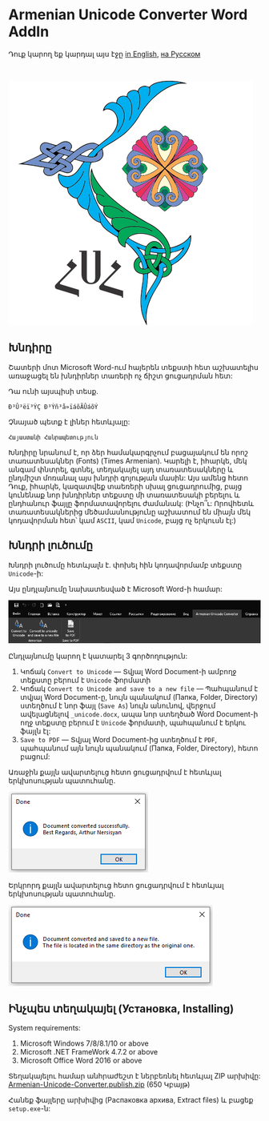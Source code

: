 # Armenian Unicode Converter Word AddIn

Դուք կարող եք կարդալ այս էջը [in English](./README.md), [на Русском](./README_RU.md)

</br>

![logo](./assets/logo.png)

## Խնդիրը

Շատերի մոտ Microsoft Word-ում հայերեն տեքստի հետ աշխատելիս առաջացել են խնդիրներ տառերի ոչ ճիշտ ցուցադրման հետ:

Դա ունի այսպիսի տեսք.
```
Ð³Û³ëï³ÝÇ Ð³Ýñ³å»ïáõÃÛáõÝ
```

Չնայած պետք է լիներ հետևյալը:
```
Հայաստանի Հանրապետություն
```

Խնդիրը նրանում է, որ ձեր համակարգրչում բացայակում են որոշ տառատեսակներ (Fonts) (Times Armenian). Կարելի է, իհարկե, մեկ անգամ փնտրել, գտնել, տեղակայել այդ տառատեսակները և ընդմիշտ մոռանալ այս խնդրի գոյության մասին: Այս ամենց հետո Դուք, իհարկե, կազատվեք տաեռերի սխալ ցուցադրումից, բայց կունենաք նոր խնդիրներ տեքստը մի տառատեսակի բերելու և ընդհանուր ֆայլը ֆորմատավորելու ժամանակ: (Ինչո՞ւ: Որովհետև տառատեսակներից մեծամասնությունը աշխատում են միայն մեկ կոդավորման հետ՝ կամ `ASCII`, կամ `Unicode`, բայց ոչ երկուսն էլ:)


## Խնդրի լուծումը

Խնդրի լուծումը հետևյալն է. փոխել հին կոդավորմամբ տեքստը `Unicode`-ի:

Այս ընդլայնումը նախատեսված է Microsoft Word-ի համար:

![main](./assets/main.png)

Ընդլայնումը կարող է կատարել 3 գործողություն:

1. Կոճակ `Convert to Unicode` —  Տվյալ Word Document-ի ամբողջ տեքստը բերում է `Unicode` ֆորմատի
2. Կոճակ `Convert to Unicode and save to a new file` —  Պահպանում է տվյալ Word Document-ը, նույն պանակում (Папка, Folder, Directory) ստեղծում է նոր ֆայլ (`Save As`) նույն անունով, վերջում ավելացնելով `_unicode.docx`,  ապա նոր ստեղծած Word Document-ի ողջ տեքստը բերում է `Unicode` ֆորմատի, պահպանում է երկու ֆայլն էլ:
3. `Save to PDF` — Տվյալ Word Document-ից ստեղծում է `PDF`, պահպանում այն նույն պանակում (Папка, Folder, Directory), հետո բացում:

Առաջին քայլն ավարտելուց հետո ցուցադրվում է հետևյալ երկխոսության պատուհանը.

![main](./assets/dialog1.png)

Երկրորդ քայլն ավարտելուց հետո ցուցադրվում է հետևյալ երկխոսության պատուհանը.

![main](./assets/dialog2.png)

## Ինչպես տեղակայել (Установка, Installing)

System requirements:
1. Microsoft Windows 7/8/8.1/10 or above
2. Microsoft .NET FrameWork 4.7.2 or above
3. Microsoft Office Word 2016 or above

Տեղակայելու համար անհրաժեշտ է ներբեռնել հետևյալ ZIP արխիվը: [Armenian-Unicode-Converter.publish.zip](./Armenian-Uniocode-Converter.publish.zip) (650 Կբայթ)

Հանեք ֆայլերը արխիվից (Распаковка архива, Extract files) և բացեք `setup.exe`-ն:
